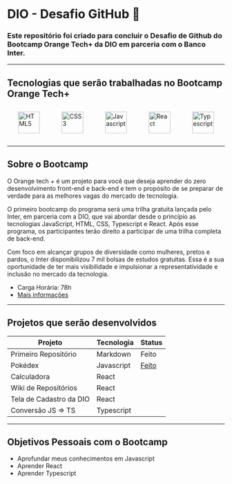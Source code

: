 # DIO - Desafio GitHub 🧡

### Este repositório foi criado para concluir o Desafio de Github do Bootcamp Orange Tech+ da DIO em parceria com o Banco Inter.

----

## Tecnologias que serão trabalhadas no Bootcamp Orange Tech+

<div style="display: flex; justify-content: space-around; align-items: center; margin: 24px 0">
<img src="https://seeklogo.com/images/H/html5-logo-EF92D240D7-seeklogo.com.png" width="50px" alt="HTML5" style="padding: 5px">
<img src="https://upload.wikimedia.org/wikipedia/commons/thumb/d/d5/CSS3_logo_and_wordmark.svg/1200px-CSS3_logo_and_wordmark.svg.png" width="50px" alt="CSS3" style="padding: 5px">
<img src="https://cdn.worldvectorlogo.com/logos/logo-javascript.svg" width="50px" alt="Javascript" style="padding: 5px">
<img src="https://cdn.worldvectorlogo.com/logos/react-2.svg" width="50px"  alt="React" style="padding: 5px">
<img src="https://seeklogo.com/images/T/typescript-logo-B29A3F462D-seeklogo.com.png" height="50px" alt="Typescript" style="padding: 5px">
</div>

----

## Sobre o Bootcamp

O Orange tech + é um projeto para você que deseja aprender do zero desenvolvimento front-end e back-end e tem o propósito de se preparar de verdade para as melhores vagas do mercado de tecnologia.

O primeiro bootcamp do programa será uma trilha gratuita lançada pelo Inter, em parceria com a DIO, que vai abordar desde o princípio as tecnologias JavaScript, HTML, CSS, Typescript e React. Após esse programa, os participantes terão direito a participar de uma trilha completa de back-end.

Com foco em alcançar grupos de diversidade como mulheres, pretos e pardos, o Inter disponibilizou 7 mil bolsas de estudos gratuitas. Essa é a sua oportunidade de ter mais visibilidade e impulsionar a representatividade e inclusão no mercado da tecnologia.

- Carga Horária: 78h
- <a href="https://www.dio.me/bootcamp/orange-tech?ref=CG&utm_source=youtube&utm_medium=social&utm_campaign=cg-bootcamp-orange-tech&utm_content=description"> Mais informações </a>

----

## Projetos que serão desenvolvidos

| Projeto | Tecnologia | Status |
|---------|------------|------------|
| Primeiro Repositório | Markdown | Feito|
| Pokédex | Javascript | <a href="https://github.com/ssschneider/dio-pokedex-simples" target="_blank"> Feito </a>
| Calculadora | React | 
| Wiki de Repositórios | React |
| Tela de Cadastro da DIO | React |
| Conversão JS => TS | Typescript |

---- 

## Objetivos Pessoais com o Bootcamp

- Aprofundar meus conhecimentos em Javascript
- Aprender React
- Aprender Typescript
